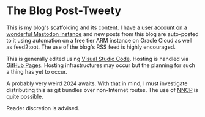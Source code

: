 # The Blog Post-Tweety

This is my blog's scaffolding and its content.  I have [a user account on a wonderful Mastodon instance](https://ubuntu.social/@alpacaherder) and new posts from this blog are auto-posted to it using automation on a free tier ARM instance on Oracle Cloud as well as feed2toot.  The use of the blog's RSS feed is highly encouraged.  

This is generally edited using [Visual Studio Code](https://en.wikipedia.org/w/index.php?title=Visual_Studio_Code&oldid=1128781165).  Hosting is handled via [GitHub Pages](https://simple.wikipedia.org/w/index.php?title=GitHub&oldid=8334105#GitHub_Pages).  Hosting infrastructures may occur but the planning for such a thing has yet to occur.  

A probably very weird 2024 awaits.  With that in mind, I must investigate distributing this as git bundles over non-Internet routes.  The use of [NNCP](https://web.archive.org/web/20220602114413/http://www.nncpgo.org/Git.html) is quite possible.

Reader discretion is advised.
